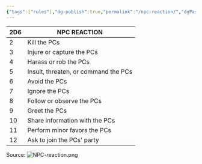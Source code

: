 ```yaml
---
{"tags":["rules"],"dg-publish":true,"permalink":"/npc-reaction/","dgPassFrontmatter":true}
---
```



| 2D6 | NPC REACTION |
|---|---|
| 2 | Kill the PCs |
| 3 | Injure or capture the PCs |
| 4 | Harass or rob the PCs |
| 5 | Insult, threaten, or command the PCs |
| 6 | Avoid the PCs |
| 7 | Ignore the PCs |
| 8 | Follow or observe the PCs |
| 9 | Greet the PCs |
| 10 | Share information with the PCs |
|11 | Perform minor favors the PCs |
|12 | Ask to join the PCs' party |

Source:
![NPC-reaction.png](/img/user/media/NPC-reaction.png)

